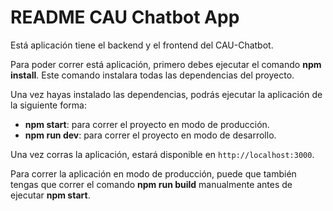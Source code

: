# README CAU Chatbot App #

Está aplicación tiene el backend y el frontend del CAU-Chatbot.

Para poder correr está aplicación, primero debes ejecutar el comando **npm install**. Este comando instalara todas las dependencias del proyecto.

Una vez hayas instalado las dependencias, podrás ejecutar la aplicación de la siguiente forma:

- **npm start**: para correr el proyecto en modo de producción.
- **npm run dev**: para correr el proyecto en modo de desarrollo.

Una vez corras la aplicación, estará disponible en `http://localhost:3000`.

Para correr la aplicación en modo de producción, puede que también tengas que correr el comando **npm run build** manualmente antes de ejecutar **npm start**.
